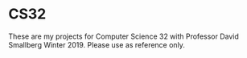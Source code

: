 # CS32
These are my projects for Computer Science 32 with Professor David Smallberg Winter 2019. Please use as reference only.
